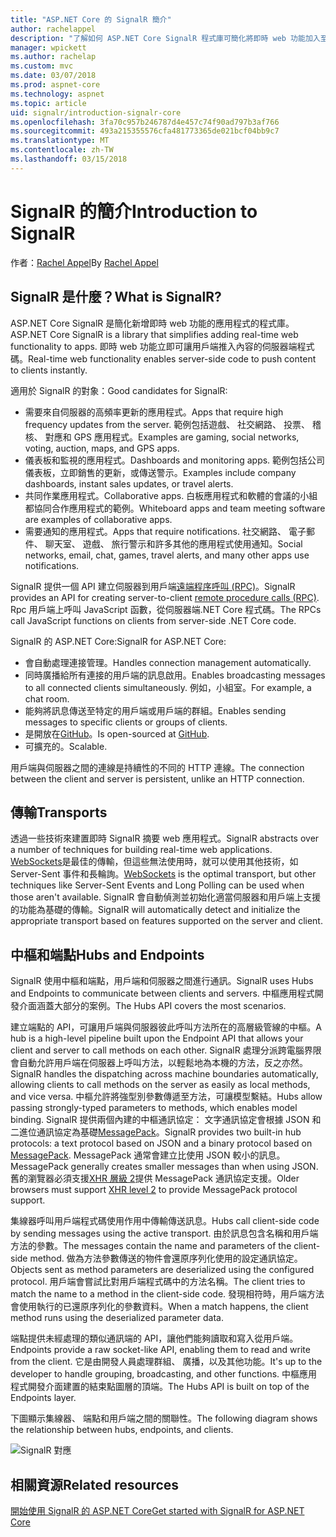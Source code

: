 ```yaml
---
title: "ASP.NET Core 的 SignalR 簡介"
author: rachelappel
description: "了解如何 ASP.NET Core SignalR 程式庫可簡化將即時 web 功能加入至應用程式。"
manager: wpickett
ms.author: rachelap
ms.custom: mvc
ms.date: 03/07/2018
ms.prod: aspnet-core
ms.technology: aspnet
ms.topic: article
uid: signalr/introduction-signalr-core
ms.openlocfilehash: 3fa70c957b246787d4e457c74f90ad797b3af766
ms.sourcegitcommit: 493a215355576cfa481773365de021bcf04bb9c7
ms.translationtype: MT
ms.contentlocale: zh-TW
ms.lasthandoff: 03/15/2018
---
```

# <a name="introduction-to-signalr"></a><span data-ttu-id="5779e-103">SignalR 的簡介</span><span class="sxs-lookup"><span data-stu-id="5779e-103">Introduction to SignalR</span></span>

<span data-ttu-id="5779e-104">作者：[Rachel Appel](https://twitter.com/rachelappel)</span><span class="sxs-lookup"><span data-stu-id="5779e-104">By [Rachel Appel](https://twitter.com/rachelappel)</span></span>

## <a name="what-is-signalr"></a><span data-ttu-id="5779e-105">SignalR 是什麼？</span><span class="sxs-lookup"><span data-stu-id="5779e-105">What is SignalR?</span></span>

<span data-ttu-id="5779e-106">ASP.NET Core SignalR 是簡化新增即時 web 功能的應用程式的程式庫。</span><span class="sxs-lookup"><span data-stu-id="5779e-106">ASP.NET Core SignalR is a library that simplifies adding real-time web functionality to apps.</span></span> <span data-ttu-id="5779e-107">即時 web 功能立即可讓用戶端推入內容的伺服器端程式碼。</span><span class="sxs-lookup"><span data-stu-id="5779e-107">Real-time web functionality enables server-side code to push content to clients instantly.</span></span>

<span data-ttu-id="5779e-108">適用於 SignalR 的對象：</span><span class="sxs-lookup"><span data-stu-id="5779e-108">Good candidates for SignalR:</span></span>

* <span data-ttu-id="5779e-109">需要來自伺服器的高頻率更新的應用程式。</span><span class="sxs-lookup"><span data-stu-id="5779e-109">Apps that require high frequency updates from the server.</span></span> <span data-ttu-id="5779e-110">範例包括遊戲、 社交網路、 投票、 稽核、 對應和 GPS 應用程式。</span><span class="sxs-lookup"><span data-stu-id="5779e-110">Examples are gaming, social networks, voting, auction, maps, and GPS apps.</span></span>
* <span data-ttu-id="5779e-111">儀表板和監視的應用程式。</span><span class="sxs-lookup"><span data-stu-id="5779e-111">Dashboards and monitoring apps.</span></span> <span data-ttu-id="5779e-112">範例包括公司儀表板，立即銷售的更新，或傳送警示。</span><span class="sxs-lookup"><span data-stu-id="5779e-112">Examples include company dashboards, instant sales updates, or travel alerts.</span></span>
* <span data-ttu-id="5779e-113">共同作業應用程式。</span><span class="sxs-lookup"><span data-stu-id="5779e-113">Collaborative apps.</span></span> <span data-ttu-id="5779e-114">白板應用程式和軟體的會議的小組都協同合作應用程式的範例。</span><span class="sxs-lookup"><span data-stu-id="5779e-114">Whiteboard apps and team meeting software are examples of collaborative apps.</span></span>
* <span data-ttu-id="5779e-115">需要通知的應用程式。</span><span class="sxs-lookup"><span data-stu-id="5779e-115">Apps that require notifications.</span></span> <span data-ttu-id="5779e-116">社交網路、 電子郵件、 聊天室、 遊戲、 旅行警示和許多其他的應用程式使用通知。</span><span class="sxs-lookup"><span data-stu-id="5779e-116">Social networks, email, chat, games, travel alerts, and many other apps use notifications.</span></span>

<span data-ttu-id="5779e-117">SignalR 提供一個 API 建立伺服器到用戶端[遠端程序呼叫 (RPC)](https://wikipedia.org/wiki/Remote_procedure_call)。</span><span class="sxs-lookup"><span data-stu-id="5779e-117">SignalR provides an API for creating server-to-client [remote procedure calls (RPC)](https://wikipedia.org/wiki/Remote_procedure_call).</span></span> <span data-ttu-id="5779e-118">Rpc 用戶端上呼叫 JavaScript 函數，從伺服器端.NET Core 程式碼。</span><span class="sxs-lookup"><span data-stu-id="5779e-118">The RPCs call JavaScript functions on clients from server-side .NET Core code.</span></span>

<span data-ttu-id="5779e-119">SignalR 的 ASP.NET Core:</span><span class="sxs-lookup"><span data-stu-id="5779e-119">SignalR for ASP.NET Core:</span></span>

* <span data-ttu-id="5779e-120">會自動處理連接管理。</span><span class="sxs-lookup"><span data-stu-id="5779e-120">Handles connection management automatically.</span></span>
* <span data-ttu-id="5779e-121">同時廣播給所有連接的用戶端的訊息啟用。</span><span class="sxs-lookup"><span data-stu-id="5779e-121">Enables broadcasting messages to all connected clients simultaneously.</span></span> <span data-ttu-id="5779e-122">例如，小組室。</span><span class="sxs-lookup"><span data-stu-id="5779e-122">For example, a chat room.</span></span>
* <span data-ttu-id="5779e-123">能夠將訊息傳送至特定的用戶端或用戶端的群組。</span><span class="sxs-lookup"><span data-stu-id="5779e-123">Enables sending messages to specific clients or groups of clients.</span></span>
* <span data-ttu-id="5779e-124">是開放在[GitHub](https://github.com/aspnet/signalr)。</span><span class="sxs-lookup"><span data-stu-id="5779e-124">Is open-sourced at [GitHub](https://github.com/aspnet/signalr).</span></span>
* <span data-ttu-id="5779e-125">可擴充的。</span><span class="sxs-lookup"><span data-stu-id="5779e-125">Scalable.</span></span>

<span data-ttu-id="5779e-126">用戶端與伺服器之間的連線是持續性的不同的 HTTP 連線。</span><span class="sxs-lookup"><span data-stu-id="5779e-126">The connection between the client and server is persistent, unlike an HTTP connection.</span></span>

## <a name="transports"></a><span data-ttu-id="5779e-127">傳輸</span><span class="sxs-lookup"><span data-stu-id="5779e-127">Transports</span></span>

<span data-ttu-id="5779e-128">透過一些技術來建置即時 SignalR 摘要 web 應用程式。</span><span class="sxs-lookup"><span data-stu-id="5779e-128">SignalR abstracts over a number of techniques for building real-time web applications.</span></span> <span data-ttu-id="5779e-129">[WebSockets](https://tools.ietf.org/html/rfc7118)是最佳的傳輸，但這些無法使用時，就可以使用其他技術，如 Server-Sent 事件和長輪詢。</span><span class="sxs-lookup"><span data-stu-id="5779e-129">[WebSockets](https://tools.ietf.org/html/rfc7118) is the optimal transport, but other techniques like Server-Sent Events and Long Polling can be used when those aren't available.</span></span> <span data-ttu-id="5779e-130">SignalR 會自動偵測並初始化適當伺服器和用戶端上支援的功能為基礎的傳輸。</span><span class="sxs-lookup"><span data-stu-id="5779e-130">SignalR will automatically detect and initialize the appropriate transport based on features supported on the server and client.</span></span>

## <a name="hubs-and-endpoints"></a><span data-ttu-id="5779e-131">中樞和端點</span><span class="sxs-lookup"><span data-stu-id="5779e-131">Hubs and Endpoints</span></span>

<span data-ttu-id="5779e-132">SignalR 使用中樞和端點，用戶端和伺服器之間進行通訊。</span><span class="sxs-lookup"><span data-stu-id="5779e-132">SignalR uses Hubs and Endpoints to communicate between clients and servers.</span></span> <span data-ttu-id="5779e-133">中樞應用程式開發介面涵蓋大部分的案例。</span><span class="sxs-lookup"><span data-stu-id="5779e-133">The Hubs API covers the most scenarios.</span></span>

<span data-ttu-id="5779e-134">建立端點的 API，可讓用戶端與伺服器彼此呼叫方法所在的高層級管線的中樞。</span><span class="sxs-lookup"><span data-stu-id="5779e-134">A hub is a high-level pipeline built upon the Endpoint API that allows your client and server to call methods on each other.</span></span> <span data-ttu-id="5779e-135">SignalR 處理分派跨電腦界限會自動允許用戶端在伺服器上呼叫方法，以輕鬆地為本機的方法，反之亦然。</span><span class="sxs-lookup"><span data-stu-id="5779e-135">SignalR handles the dispatching across machine boundaries automatically, allowing clients to call methods on the server as easily as local methods, and vice versa.</span></span> <span data-ttu-id="5779e-136">中樞允許將強型別參數傳遞至方法，可讓模型繫結。</span><span class="sxs-lookup"><span data-stu-id="5779e-136">Hubs allow passing strongly-typed parameters to methods, which enables model binding.</span></span> <span data-ttu-id="5779e-137">SignalR 提供兩個內建的中樞通訊協定： 文字通訊協定會根據 JSON 和二進位通訊協定為基礎[MessagePack](https://msgpack.org/)。</span><span class="sxs-lookup"><span data-stu-id="5779e-137">SignalR provides two built-in hub protocols: a text protocol based on JSON and a binary protocol based on [MessagePack](https://msgpack.org/).</span></span>  <span data-ttu-id="5779e-138">MessagePack 通常會建立比使用 JSON 較小的訊息。</span><span class="sxs-lookup"><span data-stu-id="5779e-138">MessagePack generally creates smaller messages than when using JSON.</span></span> <span data-ttu-id="5779e-139">舊的瀏覽器必須支援[XHR 層級 2](https://caniuse.com/#feat=xhr2)提供 MessagePack 通訊協定支援。</span><span class="sxs-lookup"><span data-stu-id="5779e-139">Older browsers must support [XHR level 2](https://caniuse.com/#feat=xhr2) to provide MessagePack protocol support.</span></span>

<span data-ttu-id="5779e-140">集線器呼叫用戶端程式碼使用作用中傳輸傳送訊息。</span><span class="sxs-lookup"><span data-stu-id="5779e-140">Hubs call client-side code by sending messages using the active transport.</span></span> <span data-ttu-id="5779e-141">由於訊息包含名稱和用戶端方法的參數。</span><span class="sxs-lookup"><span data-stu-id="5779e-141">The messages contain the name and parameters of the client-side method.</span></span> <span data-ttu-id="5779e-142">做為方法參數傳送的物件會還原序列化使用的設定通訊協定。</span><span class="sxs-lookup"><span data-stu-id="5779e-142">Objects sent as method parameters are deserialized using the configured protocol.</span></span> <span data-ttu-id="5779e-143">用戶端會嘗試比對用戶端程式碼中的方法名稱。</span><span class="sxs-lookup"><span data-stu-id="5779e-143">The client tries to match the name to a method in the client-side code.</span></span> <span data-ttu-id="5779e-144">發現相符時，用戶端方法會使用執行的已還原序列化的參數資料。</span><span class="sxs-lookup"><span data-stu-id="5779e-144">When a match happens, the client method runs using the deserialized parameter data.</span></span>

<span data-ttu-id="5779e-145">端點提供未經處理的類似通訊端的 API，讓他們能夠讀取和寫入從用戶端。</span><span class="sxs-lookup"><span data-stu-id="5779e-145">Endpoints provide a raw socket-like API, enabling them to read and write from the client.</span></span> <span data-ttu-id="5779e-146">它是由開發人員處理群組、 廣播，以及其他功能。</span><span class="sxs-lookup"><span data-stu-id="5779e-146">It's up to the developer to handle grouping, broadcasting, and other functions.</span></span> <span data-ttu-id="5779e-147">中樞應用程式開發介面建置的結束點圖層的頂端。</span><span class="sxs-lookup"><span data-stu-id="5779e-147">The Hubs API is built on top of the Endpoints layer.</span></span>

<span data-ttu-id="5779e-148">下圖顯示集線器、 端點和用戶端之間的關聯性。</span><span class="sxs-lookup"><span data-stu-id="5779e-148">The following diagram shows the relationship between hubs, endpoints, and clients.</span></span>

![SignalR 對應](introduction-signalr-core/_static/signalr-core-architecture.png)

## <a name="related-resources"></a><span data-ttu-id="5779e-150">相關資源</span><span class="sxs-lookup"><span data-stu-id="5779e-150">Related resources</span></span>

[<span data-ttu-id="5779e-151">開始使用 SignalR 的 ASP.NET Core</span><span class="sxs-lookup"><span data-stu-id="5779e-151">Get started with SignalR for ASP.NET Core</span></span>](xref:signalr/get-started-signalr-core)
